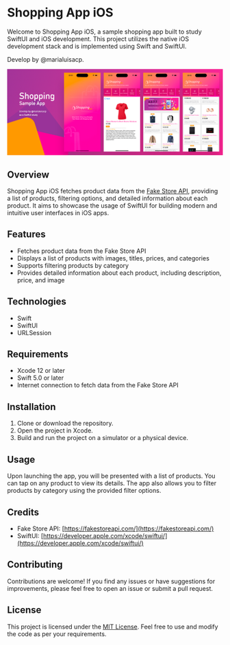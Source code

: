 # Shopping App iOS

Welcome to Shopping App iOS, a sample shopping app built to study SwiftUI and iOS development. This project utilizes the native iOS development stack and is implemented using Swift and SwiftUI.

Develop by @marialuisacp.

![Shopping App iOS](./docs/cover_repo.png)

## Overview

Shopping App iOS fetches product data from the [Fake Store API](https://fakestoreapi.com/), providing a list of products, filtering options, and detailed information about each product. It aims to showcase the usage of SwiftUI for building modern and intuitive user interfaces in iOS apps.

## Features

- Fetches product data from the Fake Store API
- Displays a list of products with images, titles, prices, and categories
- Supports filtering products by category
- Provides detailed information about each product, including description, price, and image

## Technologies

- Swift
- SwiftUI
- URLSession

## Requirements

- Xcode 12 or later
- Swift 5.0 or later
- Internet connection to fetch data from the Fake Store API

## Installation

1. Clone or download the repository.
2. Open the project in Xcode.
3. Build and run the project on a simulator or a physical device.

## Usage

Upon launching the app, you will be presented with a list of products. You can tap on any product to view its details. The app also allows you to filter products by category using the provided filter options.

## Credits

- Fake Store API: [https://fakestoreapi.com/](https://fakestoreapi.com/)
- SwiftUI: [https://developer.apple.com/xcode/swiftui/](https://developer.apple.com/xcode/swiftui/)

## Contributing

Contributions are welcome! If you find any issues or have suggestions for improvements, please feel free to open an issue or submit a pull request.

## License

This project is licensed under the [MIT License](LICENSE). Feel free to use and modify the code as per your requirements.